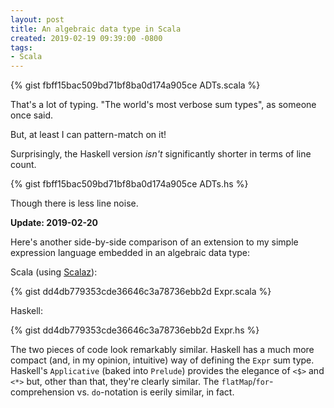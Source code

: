 ```yaml
---
layout: post
title: An algebraic data type in Scala
created: 2019-02-19 09:39:00 -0800
tags:
- Scala
---
```


{% gist fbff15bac509bd71bf8ba0d174a905ce ADTs.scala %}

That's a lot of typing. "The world's most verbose sum types", as someone once said.

But, at least I can pattern-match on it!

Surprisingly, the Haskell version _isn't_ significantly shorter in terms of line count.

{% gist fbff15bac509bd71bf8ba0d174a905ce ADTs.hs %}

Though there is less line noise.

**Update: 2019-02-20**

Here's another side-by-side comparison of an extension to my simple expression language embedded in an algebraic data type:

Scala (using [Scalaz][scalaz]):

{% gist dd4db779353cde36646c3a78736ebb2d Expr.scala %}

Haskell:

{% gist dd4db779353cde36646c3a78736ebb2d Expr.hs %}

The two pieces of code look remarkably similar. Haskell has a much more compact (and, in my opinion, intuitive) way of defining the `Expr` sum type. Haskell's `Applicative` (baked into `Prelude`) provides the elegance of `<$>` and `<*>` but, other than that, they're clearly similar. The `flatMap`/`for`-comprehension vs. `do`-notation is eerily similar, in fact.

[scalaz]: https://github.com/scalaz/scalaz

